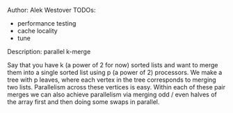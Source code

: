 Author: Alek Westover
TODOs:
- performance testing
- cache locality
- tune

Description:
parallel k-merge

Say that you have k (a power of 2 for now) sorted lists
and want to merge them into a single sorted list using p (a power of 2)
processors.
We make a tree with p leaves, where each vertex in the tree corresponds to
merging two lists. Parallelism across these vertices is easy.
Within each of these pair merges we can also achieve parallelism via merging odd
/ even halves of the array first and then doing some swaps in parallel.

